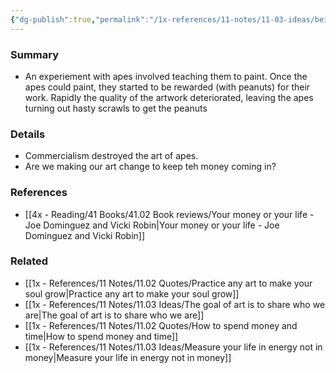 ```yaml
---
{"dg-publish":true,"permalink":"/1x-references/11-notes/11-03-ideas/being-paid-destroyed-the-art-of-apes/","title":"Being paid destroyed the art of apes"}
---
```



### Summary
- An experiement with apes involved teaching them to paint. Once the apes could paint, they started to be rewarded (with peanuts) for their work. Rapidly the quality of the artwork deteriorated, leaving the apes turning out hasty scrawls to get the peanuts

### Details
- Commercialism destroyed the art of apes.
- Are we making our art change to keep teh money coming in?

### References
- [[4x - Reading/41 Books/41.02 Book reviews/Your money or your life - Joe Dominguez and Vicki Robin\|Your money or your life - Joe Dominguez and Vicki Robin]]

### Related
- [[1x - References/11 Notes/11.02 Quotes/Practice any art to make your soul grow\|Practice any art to make your soul grow]]
- [[1x - References/11 Notes/11.03 Ideas/The goal of art is to share who we are\|The goal of art is to share who we are]]
- [[1x - References/11 Notes/11.02 Quotes/How to spend money and time\|How to spend money and time]]
- [[1x - References/11 Notes/11.03 Ideas/Measure your life in energy not in money\|Measure your life in energy not in money]]
